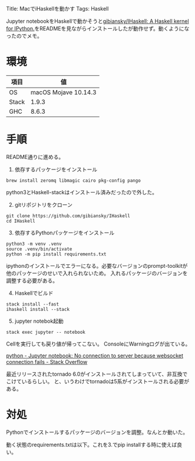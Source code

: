 Title: MacでiHaskellを動かす
Tags: Haskell

Jupyter notebookをHaskellで動かそうと[gibiansky/IHaskell: A Haskell kernel for IPython.](https://github.com/gibiansky/IHaskell)をREADMEを見ながらインストールしたが動作せず。動くようになったのでメモ。

# 環境
| 項目 | 値 |
| ---- | --- |
| OS | macOS Mojave 10.14.3 |
| Stack | 1.9.3 |
| GHC | 8.6.3 |

# 手順
README通りに進める。
1. 依存するパッケージをインストール
```
brew install zeromq libmagic cairo pkg-config pango
```
python3とHaskell-stackはインストール済みだったので外した。

2. gitリポジトリをクローン
```
git clone https://github.com/gibiansky/IHaskell
cd IHaskell
```

3. 依存するPythonパッケージをインストール
```
python3 -m venv .venv
source .venv/bin/activate
python -m pip install requirements.txt
```
ipythonのインストールでエラーになる。必要なバージョンのprompt-toolkitが他のパッケージのせいで入れられないため。
入れるパッケージのバージョンを調整する必要がある。

4. Haskellでビルド
```
stack install --fast
ihaskell install --stack
```

5. jupyter notebok起動
```
stack exec jupyter -- notebook
```

Cellを実行しても戻り値が帰ってこない。
ConsoleにWarningログが出ている。

[python - Jupyter notebook: No connection to server because websocket connection fails - Stack Overflow](https://stackoverflow.com/questions/54963043/jupyter-notebook-no-connection-to-server-because-websocket-connection-fails)

最近リリースされたtornado 6.0がインストールされてしまっていて、非互換でこけているらしい。
と、いうわけでtornadoは5系がインストールされる必要がある。

# 対処
Pythonでインストールするパッケージのバージョンを調整。なんとか動いた。

動く状態のrequirements.txtは以下。これを3.でpip installする時に使えば良い。

<script src="https://gist.github.com/meganehouser/32d8a93e3d8b13cbceb6a6f2eb339f1d.js"></script>
